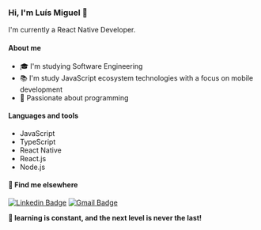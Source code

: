 ### Hi, I'm Luís Miguel 👋

I'm currently a React Native Developer.

#### About me
- 🎓 I'm studying Software Engineering
- 📚 I'm study JavaScript ecosystem technologies with a focus on mobile development
- 💙 Passionate about programming

#### Languages and tools
- JavaScript
- TypeScript
- React Native
- React.js
- Node.js

#### 💬 Find me elsewhere

[![Linkedin Badge](https://img.shields.io/badge/-Luís%20Miguel-blue?style=flat-square&logo=Linkedin&logoColor=white&link=https://www.linkedin.com/in/lu%C3%ADs-miguel-dutra-alves-32039a240/)](https://www.linkedin.com/in/luis-miguel-dutra-alves/) 
[![Gmail Badge](https://img.shields.io/badge/-luismigueldutraalves@gmail.com-c14438?style=flat-square&logo=Gmail&logoColor=white&link=mailto:luismigueldutraalves@gmail.com)](mailto:luismigueldutraalves@gmail.com)

**🚀 learning is constant, and the next level is never the last!**
